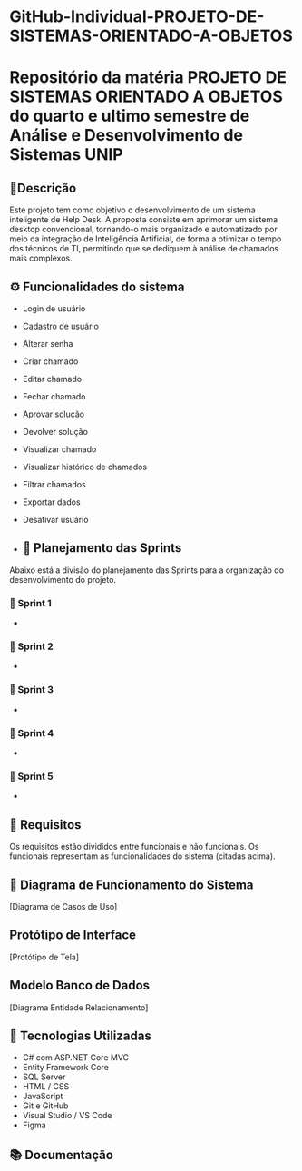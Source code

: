 # GitHub-Individual-PROJETO-DE-SISTEMAS-ORIENTADO-A-OBJETOS 
# Repositório da matéria PROJETO DE SISTEMAS ORIENTADO A OBJETOS do quarto e ultimo semestre de Análise e Desenvolvimento de Sistemas UNIP 

## 🔎Descrição

Este projeto tem como objetivo o desenvolvimento de um sistema inteligente de Help Desk. A proposta consiste em aprimorar um sistema desktop convencional, tornando-o mais organizado e automatizado por meio da integração de Inteligência Artificial, de forma a otimizar o tempo dos técnicos de TI, permitindo que se dediquem à análise de chamados mais complexos.

## ⚙️ Funcionalidades do sistema

- Login de usuário
- Cadastro de usuário
- Alterar senha
- Criar chamado
- Editar chamado
- Fechar chamado
- Aprovar solução
- Devolver solução
- Visualizar chamado
- Visualizar histórico de chamados
- Filtrar chamados
- Exportar dados
- Desativar usuário

- ## 📝 Planejamento das Sprints

Abaixo está a divisão do planejamento das Sprints para a organização do desenvolvimento do projeto.

### 📌 Sprint 1 
-

### 📌 Sprint 2 
-

### 📌 Sprint 3
-

### 📌 Sprint 4 
-

### 📌 Sprint 5 
-

## 📁 Requisitos

Os requisitos estão divididos entre funcionais e não funcionais. Os funcionais representam as funcionalidades do sistema (citadas acima).

## 🧠 Diagrama de Funcionamento do Sistema

[Diagrama de Casos de Uso]

## Protótipo de Interface

[Protótipo de Tela]

## Modelo Banco de Dados

[Diagrama Entidade Relacionamento]


## 🧪 Tecnologias Utilizadas

- C# com ASP.NET Core MVC
- Entity Framework Core
- SQL Server
- HTML / CSS
- JavaScript
- Git e GitHub
- Visual Studio / VS Code
- Figma

## 📚 Documentação


